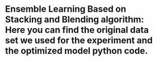 # Ensemble Learning Based on Stacking and Blending algorithm: Here you can find the original data set we used for the experiment and the optimized model python code.
